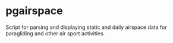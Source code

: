 # pgairspace
Script for parsing and displaying static and daily airspace data for paragliding and other air sport activities.


